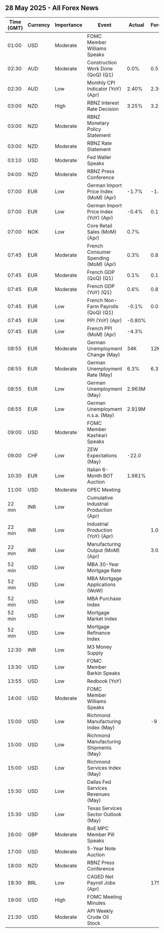## 28 May 2025 - All Forex News

| Time (GMT) | Currency | Importance | Event | Actual | Forecast | Previous |
|------|----------|------------|-------|--------|----------|----------|
| 01:00 | USD | Moderate | FOMC Member Williams Speaks |  |  |  |
| 02:30 | AUD | Moderate | Construction Work Done (QoQ) (Q1) | 0.0% | 0.5% | 0.9% |
| 02:30 | AUD | Low | Monthly CPI Indicator (YoY) (Apr) | 2.40% | 2.30% | 2.40% |
| 03:00 | NZD | High | RBNZ Interest Rate Decision | 3.25% | 3.25% | 3.50% |
| 03:00 | NZD | Moderate | RBNZ Monetary Policy Statement |  |  |  |
| 03:00 | NZD | Moderate | RBNZ Rate Statement |  |  |  |
| 03:10 | USD | Moderate | Fed Waller Speaks |  |  |  |
| 04:00 | NZD | Moderate | RBNZ Press Conference |  |  |  |
| 07:00 | EUR | Low | German Import Price Index (MoM) (Apr) | -1.7% | -1.4% | -1.0% |
| 07:00 | EUR | Low | German Import Price Index (YoY) (Apr) | -0.4% | 0.1% | 2.1% |
| 07:00 | NOK | Low | Core Retail Sales (MoM) (Apr) | 0.7% |  | 0.6% |
| 07:45 | EUR | Moderate | French Consumer Spending (MoM) (Apr) | 0.3% | 0.8% | -1.1% |
| 07:45 | EUR | Moderate | French GDP (QoQ) (Q1) | 0.1% | 0.1% | -0.1% |
| 07:45 | EUR | Moderate | French GDP (YoY) (Q1) | 0.6% | 0.8% | 0.6% |
| 07:45 | EUR | Low | French Non-Farm Payrolls (QoQ) (Q1) | -0.1% | 0.0% | -0.4% |
| 07:45 | EUR | Low | PPI (YoY) (Apr) | -0.80% |  | -0.20% |
| 07:45 | EUR | Low | French PPI (MoM) (Apr) | -4.3% |  | -0.5% |
| 08:55 | EUR | Moderate | German Unemployment Change (May) | 34K | 12K | 4K |
| 08:55 | EUR | Moderate | German Unemployment Rate (May) | 6.3% | 6.3% | 6.3% |
| 08:55 | EUR | Low | German Unemployment (May) | 2.963M |  | 2.922M |
| 08:55 | EUR | Low | German Unemployment n.s.a. (May) | 2.919M |  | 2.932M |
| 09:00 | USD | Moderate | FOMC Member Kashkari Speaks |  |  |  |
| 09:00 | CHF | Low | ZEW Expectations (May) | -22.0 |  | -51.6 |
| 10:30 | EUR | Low | Italian 6-Month BOT Auction | 1.981% |  | 2.069% |
| 11:00 | USD | Moderate | OPEC Meeting |  |  |  |
| 22 min | INR | Low | Cumulative Industrial Production (Apr) |  |  | 4.00% |
| 22 min | INR | Low | Industrial Production (YoY) (Apr) |  | 1.0% | 3.0% |
| 22 min | INR | Low | Manufacturing Output (MoM) (Apr) |  | 3.0% | 3.0% |
| 52 min | USD | Low | MBA 30-Year Mortgage Rate |  |  | 6.92% |
| 52 min | USD | Low | MBA Mortgage Applications (WoW) |  |  | -5.1% |
| 52 min | USD | Low | MBA Purchase Index |  |  | 157.8 |
| 52 min | USD | Low | Mortgage Market Index |  |  | 238.5 |
| 52 min | USD | Low | Mortgage Refinance Index |  |  | 682.5 |
| 12:30 | INR | Low | M3 Money Supply |  |  | 9.5% |
| 13:30 | USD | Low | FOMC Member Barkin Speaks |  |  |  |
| 13:55 | USD | Low | Redbook (YoY) |  |  | 5.4% |
| 14:00 | USD | Moderate | FOMC Member Williams Speaks |  |  |  |
| 15:00 | USD | Low | Richmond Manufacturing Index (May) |  | -9 | -13 |
| 15:00 | USD | Low | Richmond Manufacturing Shipments (May) |  |  | -17 |
| 15:00 | USD | Low | Richmond Services Index (May) |  |  | -7 |
| 15:30 | USD | Low | Dallas Fed Services Revenues (May) |  |  | 3.8 |
| 15:30 | USD | Low | Texas Services Sector Outlook (May) |  |  | -19.4 |
| 16:00 | GBP | Moderate | BoE MPC Member Pill Speaks |  |  |  |
| 17:00 | USD | Moderate | 5-Year Note Auction |  |  | 3.995% |
| 18:00 | NZD | Moderate | RBNZ Press Conference |  |  |  |
| 18:30 | BRL | Low | CAGED Net Payroll Jobs (Apr) |  | 175.00K | 71.58K |
| 19:00 | USD | High | FOMC Meeting Minutes |  |  |  |
| 21:30 | USD | Moderate | API Weekly Crude Oil Stock |  |  | 2.499M |

